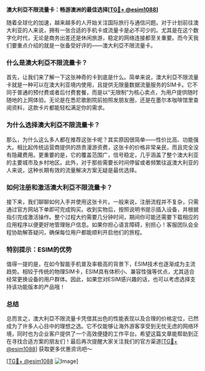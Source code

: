 **澳大利亞不限流量卡：畅游澳洲的最佳选择[[TG💪+ @esim1088](https://t.me/s/esim1088)]**

随着全球化的加速，越来越多的人开始关注国际旅行与通信问题。对于计划前往澳大利亚的人来说，拥有一张合适的手机卡或流量卡是必不可少的。尤其是在这个数字化时代，无论是商务出差还是休闲旅游，稳定的网络连接都至关重要。而今天我们要重点介绍的就是一张备受好评的——澳大利亞不限流量卡。

### 什么是澳大利亞不限流量卡？

首先，让我们来了解一下这张神奇的卡到底是什么。简单来说，澳大利亞不限流量卡就是一种可以在澳大利亚境内使用，且提供无限量数据流量服务的SIM卡。它不同于普通的预付费或者后付费套餐，而是以“无限制”为核心卖点，为用户提供随时随地的上网体验。无论是在悉尼歌剧院前拍照发朋友圈，还是在墨尔本咖啡馆里查阅资料，这款卡片都能轻松满足你的需求。

### 为什么选择澳大利亞不限流量卡？

那么，为什么这么多人都在推荐这张卡呢？其实原因很简单——性价比高、功能强大。相比起传统运营商提供的昂贵漫游资费，这张卡的价格非常亲民，而且完全没有隐藏费用。更重要的是，它的覆盖范围广，信号稳定，几乎涵盖了整个澳大利亚的主要城市及乡村地区。此外，对于那些需要长时间停留或者频繁往返澳大利亚的人来说，这种长期有效的流量解决方案无疑是最优选择。

### 如何注册和激活澳大利亞不限流量卡？

接下来，我们聊聊如何入手并使用这张卡片。一般来说，注册流程并不复杂，只需通过官方网站下单即可完成购买。收到实物后，按照说明书提示插入设备，并根据指引完成激活操作。整个过程大约需要几分钟时间，期间你可能还需要下载相应的应用程序以便更好地管理账户信息。如果你担心语言障碍，别担心！客服团队会全程协助解答疑问，确保每位用户都能顺利开启他们的旅程。

### 特别提示：ESIM的优势

值得一提的是，在如今智能手机普及率极高的背景下，ESIM技术也逐渐成为主流趋势。相较于传统的物理SIM卡，ESIM具有体积小、兼容性强等优点，尤其适合经常更换设备的用户群体。因此，如果您对ESIM感兴趣的话，也可以考虑选择支持该功能版本的产品哦！

### 总结

总而言之，澳大利亞不限流量卡凭借其出色的性能表现以及合理的价格定位，已然成为了许多人心目中的理想之选。它不仅能够让海外游客享受到无忧无虑的网络环境，同时也为企业客户提供了一个高效便捷的工作平台。希望这篇文章能帮助到正在寻找合适方案的朋友们！最后再次提醒大家关注我们的官方渠道[[TG💪+ @esim1088](https://t.me/s/esim1088)] 获取更多优惠资讯吧～

[[TG💪+ @esim1088](https://t.me/s/esim1088) ![Image](https://i.postimg.cc/4NQfJmqS/Snipaste-2025-05-13-00-14-12.png)]